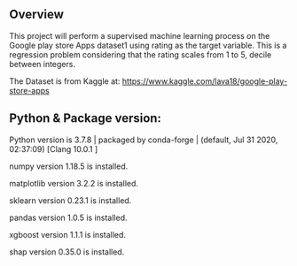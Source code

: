 ## Overview

This project will perform a supervised machine learning process on the Google play store Apps dataset1 using rating as the target variable.
This is a regression problem considering that the rating scales from 1 to 5, decile between integers.

The Dataset is from Kaggle at: https://www.kaggle.com/lava18/google-play-store-apps

## Python & Package version:

Python version is 3.7.8 | packaged by conda-forge | (default, Jul 31 2020, 02:37:09) 
[Clang 10.0.1 ]

numpy version 1.18.5 is installed.

matplotlib version 3.2.2 is installed.

sklearn version 0.23.1 is installed.

pandas version 1.0.5 is installed.

xgboost version 1.1.1 is installed.

shap version 0.35.0 is installed.
